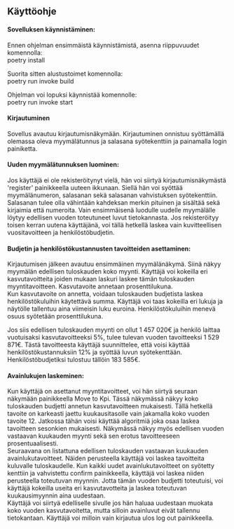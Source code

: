 ## Käyttöohje

#### Sovelluksen käynnistäminen:

Ennen ohjelman ensimmäistä käynnistämistä, asenna riippuvuudet komennolla:  
poetry install

Suorita sitten alustustoimet komennolla:  
poetry run invoke build

Ohjelman voi lopuksi käynnistää komennolle:  
poetry run invoke start

#### Kirjautuminen 

Sovellus avautuu kirjautumisnäkymään. Kirjautuminen onnistuu syöttämällä olemassa oleva myymälätunnus ja salasana syötekenttiin ja painamalla login painiketta.

#### Uuden myymälätunnuksen luominen:

Jos käyttäjä ei ole rekisteröitynyt vielä, hän voi siirtyä kirjautumisnäkymästä 'register' painikkeella uuteen ikkunaan. Siellä hän voi syöttää myymälänumeron, salasanan
sekä salasanan vahvistuksen syötekenttiin.  
Salasanan tulee olla vähintään kahdeksan merkin pituinen ja sisältää sekä kirjaimia että numeroita.
Vain ensimmäisenä luodulle uudelle myymälälle löytyy edellisen vuoden toteutuneet luvut tietokannasta. Jos rekisteröityy toisen kerran uutena käyttäjänä, voi tällä hetkellä laskea vain kuvitteellisen vuositavoitteen ja henkilöstöbudjetin.

#### Budjetin ja henkilöstökustannusten tavoitteiden asettaminen:

Kirjautumisen jälkeen avautuu ensimmäinen myymälänäkymä. Siinä näkyy myymälän edellisen tuloskauden koko myynti. Käyttäjä voi kokeilla eri kasvutavoitteita joiden mukaan
laskuri laskee tämän tuloskauden myyntitavoitteen. Kasvutavoite annetaan prosenttilukuna.  
Kun kasvutavoite on annetta, voidaan tuloskauden budjetista laskea henkilöstökuluihin käytettävä summa. Käyttäjä voi taas kokeilla eri lukuja ja näytölle tallentuu
aina viimeisin luku euroina. Henkilöstökuluihin menevä osuus syötetään prosenttilukuna.  

Jos siis edellisen tuloskauden myynti on ollut 1 457 020€ ja henkilö laittaa vuotuisaksi kasvutavoitteeksi 5%, tulee tulevan vuoden tavoitteeksi 1 529 871€.
Tästä tavoitteesta käyttäjä suunnittelee, että voisi käyttää henkilöstökustannuksiin 12% ja syöttää luvun syötekenttään. 
Henkilöstöbudjetiksi tulostuu tällöin 183 585€.

#### Avainlukujen laskeminen: 

Kun käyttäjä on asettanut myyntitavoitteet, voi hän siirtyä seuraan näkymään painikkeella Move to Kpi. Tässä näkymässä näkyy koko tuloskauden budjetti annetun kasvutavoitteen mukaisesti. Tällä hetkellä tavoite on karkeasti jaettu kuukausitasolle vain jakamalla koko vuoden tavoite 12. Jatkossa tähän voisi käyttää algoritmiä joka osaa laskea tavoitteen sesonkien mukaisesti. Näkymässä näkyy myös edellisen vuoden vastaavan kuukauden myynti sekä sen erotus tavoitteeseen prosentuaalisesti.  
Seuraavana on listattuna edellisen tuloskauden vastaavan kuukauden avainlukutavoitteet. Näiden perusteella käyttäjä voi laskea tavoitteita kuluvalle tuloskaudelle. Kun kaikki uudet avainlukutavoitteet on syötetty kenttiin ja vahvistettu confirm painikkeella, käyttäjä voi laskea niiden perusteella toteutuvan myynnin. Jotta tämän vuoden budjetti toteutuisi, voi käyttäjä kokeilla useita eri kasvutavotteita ja laskea toteutuvan kuukausimyynnin aina uudestaan.  
Käyttäjä voi siirtyä edelliselle sivulle jos hän haluaa uudestaan muokata koko vuoden kasvutavoitetta, mutta silloin avainluvut eivät tallennu tietokantaan.
Käyttäjä voi milloin vain kirjautua ulos log out painikkeella.


